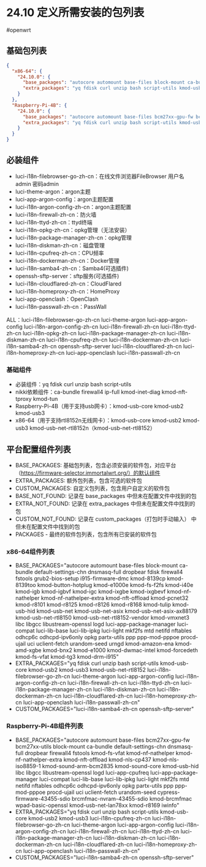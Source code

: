 # 24.10 定义所需安装的包列表
#openwrt 

## 基础包列表
```json
{
  "x86-64": {
    "24.10.0": {
      "base_packages": "autocore automount base-files block-mount ca-bundle default-settings-chn dnsmasq-full dropbear fdisk firewall4 fstools grub2-bios-setup i915-firmware-dmc kmod-8139cp kmod-8139too kmod-button-hotplug kmod-e1000e kmod-fs-f2fs kmod-i40e kmod-igb kmod-igbvf kmod-igc kmod-ixgbe kmod-ixgbevf kmod-nf-nathelper kmod-nf-nathelper-extra kmod-nft-offload kmod-pcnet32 kmod-r8101 kmod-r8125 kmod-r8126 kmod-r8168 kmod-tulip kmod-usb-hid kmod-usb-net kmod-usb-net-asix kmod-usb-net-asix-ax88179 kmod-usb-net-rtl8150 kmod-usb-net-rtl8152-vendor kmod-vmxnet3 libc libgcc libustream-openssl logd luci-app-package-manager luci-compat luci-lib-base luci-lib-ipkg luci-light mkf2fs mtd netifd nftables odhcp6c odhcpd-ipv6only opkg partx-utils ppp ppp-mod-pppoe procd-ujail uci uclient-fetch urandom-seed urngd kmod-amazon-ena kmod-amd-xgbe kmod-bnx2 kmod-e1000 kmod-dwmac-intel kmod-forcedeth kmod-fs-vfat kmod-tg3 kmod-drm-i915",
      "extra_packages": "yq fdisk curl unzip bash script-utils kmod-usb-core kmod-usb2 kmod-usb3 kmod-usb-net-rtl8152 luci-i18n-filebrowser-go-zh-cn luci-theme-argon luci-app-argon-config luci-i18n-argon-config-zh-cn luci-i18n-firewall-zh-cn luci-i18n-ttyd-zh-cn luci-i18n-package-manager-zh-cn luci-i18n-diskman-zh-cn luci-i18n-dockerman-zh-cn luci-i18n-cloudflared-zh-cn luci-i18n-homeproxy-zh-cn luci-app-openclash luci-i18n-passwall-zh-cn luci-i18n-samba4-zh-cn openssh-sftp-server"
    }
  },
  "Raspberry-Pi-4B": {
    "24.10.0": {
      "base_packages": "autocore automount base-files bcm27xx-gpu-fw bcm27xx-utils block-mount ca-bundle default-settings-chn dnsmasq-full dropbear firewall4 fstools kmod-fs-vfat kmod-nf-nathelper kmod-nf-nathelper-extra kmod-nft-offload kmod-nls-cp437 kmod-nls-iso8859-1 kmod-sound-arm-bcm2835 kmod-sound-core kmod-usb-hid libc libgcc libustream-openssl logd luci-app-cpufreq luci-app-package-manager luci-compat luci-lib-base luci-lib-ipkg luci-light mkf2fs mtd netifd nftables odhcp6c odhcpd-ipv6only opkg partx-utils ppp ppp-mod-pppoe procd-ujail uci uclient-fetch urandom-seed cypress-firmware-43455-sdio brcmfmac-nvram-43455-sdio kmod-brcmfmac wpad-basic-openssl kmod-usb-net-lan78xx kmod-r8169 iwinfo",
      "extra_packages": "yq fdisk curl unzip bash script-utils kmod-usb-core kmod-usb2 kmod-usb3 luci-i18n-cpufreq-zh-cn luci-i18n-filebrowser-go-zh-cn luci-theme-argon luci-app-argon-config luci-i18n-argon-config-zh-cn luci-i18n-firewall-zh-cn luci-i18n-ttyd-zh-cn luci-i18n-package-manager-zh-cn luci-i18n-diskman-zh-cn luci-i18n-dockerman-zh-cn luci-i18n-cloudflared-zh-cn luci-i18n-homeproxy-zh-cn luci-app-openclash luci-i18n-passwall-zh-cn"
    }
  }
}
```
## 必装组件

- luci-i18n-filebrowser-go-zh-cn：在线文件浏览器FileBrowser 用户名admin 密码admin
- luci-theme-argon：argon主题
- luci-app-argon-config：argon主题配置
- luci-i18n-argon-config-zh-cn：argon主题配置
- luci-i18n-firewall-zh-cn：防火墙
- luci-i18n-ttyd-zh-cn：ttyd终端
- luci-i18n-opkg-zh-cn：opkg管理（无法安装）
- luci-i18n-package-manager-zh-cn：opkg管理
- luci-i18n-diskman-zh-cn：磁盘管理
- luci-i18n-cpufreq-zh-cn：CPU频率
- luci-i18n-dockerman-zh-cn：Docker管理
- luci-i18n-samba4-zh-cn：Samba4(可选插件)
- openssh-sftp-server：sftp服务(可选插件)
- luci-i18n-cloudflared-zh-cn：CloudFlared
- luci-i18n-homeproxy-zh-cn：HomeProxy
- luci-app-openclash：OpenClash 
- luci-i18n-passwall-zh-cn：PassWall

ALL：luci-i18n-filebrowser-go-zh-cn luci-theme-argon luci-app-argon-config luci-i18n-argon-config-zh-cn luci-i18n-firewall-zh-cn luci-i18n-ttyd-zh-cn luci-i18n-opkg-zh-cn luci-i18n-package-manager-zh-cn luci-i18n-diskman-zh-cn luci-i18n-cpufreq-zh-cn luci-i18n-dockerman-zh-cn luci-i18n-samba4-zh-cn openssh-sftp-server luci-i18n-cloudflared-zh-cn luci-i18n-homeproxy-zh-cn luci-app-openclash luci-i18n-passwall-zh-cn

### 基础组件
- 必装组件：yq fdisk curl unzip bash script-utils 
- nikki依赖组件：ca-bundle firewall4 ip-full kmod-inet-diag kmod-nft-tproxy kmod-tun
- Raspberry-Pi-4B（用于支持usb网卡）：kmod-usb-core kmod-usb2 kmod-usb3
- x86-64（用于支持rtl8152n无线网卡）：kmod-usb-core kmod-usb2 kmod-usb3 kmod-usb-net-rtl8152n（kmod-usb-net-rtl8152）

## 平台配置组件列表

- BASE_PACKAGES: 基础包列表，包含必须安装的软件包，对应平台（https://firmware-selector.immortalwrt.org/）的默认组件
- EXTRA_PACKAGES: 额外包列表，包含可选的软件包
- CUSTOM_PACKAGES: 自定义包列表，包含用户自定义的软件包
- BASE_NOT_FOUND: 记录在 base_packages 中但未在配置文件中找到的包
- EXTRA_NOT_FOUND: 记录在 extra_packages 中但未在配置文件中找到的包
- CUSTOM_NOT_FOUND: 记录在 custom_packages（打包时手动输入） 中但未在配置文件中找到的包
- PACKAGES - 最终的软件包列表，包含所有已安装的软件包

### x86-64组件列表

- BASE_PACKAGES="autocore automount base-files block-mount ca-bundle default-settings-chn dnsmasq-full dropbear fdisk firewall4 fstools grub2-bios-setup i915-firmware-dmc kmod-8139cp kmod-8139too kmod-button-hotplug kmod-e1000e kmod-fs-f2fs kmod-i40e kmod-igb kmod-igbvf kmod-igc kmod-ixgbe kmod-ixgbevf kmod-nf-nathelper kmod-nf-nathelper-extra kmod-nft-offload kmod-pcnet32 kmod-r8101 kmod-r8125 kmod-r8126 kmod-r8168 kmod-tulip kmod-usb-hid kmod-usb-net kmod-usb-net-asix kmod-usb-net-asix-ax88179 kmod-usb-net-rtl8150 kmod-usb-net-rtl8152-vendor kmod-vmxnet3 libc libgcc libustream-openssl logd luci-app-package-manager luci-compat luci-lib-base luci-lib-ipkg luci-light mkf2fs mtd netifd nftables odhcp6c odhcpd-ipv6only opkg partx-utils ppp ppp-mod-pppoe procd-ujail uci uclient-fetch urandom-seed urngd kmod-amazon-ena kmod-amd-xgbe kmod-bnx2 kmod-e1000 kmod-dwmac-intel kmod-forcedeth kmod-fs-vfat kmod-tg3 kmod-drm-i915"
- EXTRA_PACKAGES="yq fdisk curl unzip bash script-utils kmod-usb-core kmod-usb2 kmod-usb3 kmod-usb-net-rtl8152 luci-i18n-filebrowser-go-zh-cn luci-theme-argon luci-app-argon-config luci-i18n-argon-config-zh-cn luci-i18n-firewall-zh-cn luci-i18n-ttyd-zh-cn luci-i18n-package-manager-zh-cn luci-i18n-diskman-zh-cn luci-i18n-dockerman-zh-cn luci-i18n-cloudflared-zh-cn luci-i18n-homeproxy-zh-cn luci-app-openclash luci-i18n-passwall-zh-cn"
- CUSTOM_PACKAGES="luci-i18n-samba4-zh-cn openssh-sftp-server"

### Raspberry-Pi-4B组件列表

- BASE_PACKAGES="autocore automount base-files bcm27xx-gpu-fw bcm27xx-utils block-mount ca-bundle default-settings-chn dnsmasq-full dropbear firewall4 fstools kmod-fs-vfat kmod-nf-nathelper kmod-nf-nathelper-extra kmod-nft-offload kmod-nls-cp437 kmod-nls-iso8859-1 kmod-sound-arm-bcm2835 kmod-sound-core kmod-usb-hid libc libgcc libustream-openssl logd luci-app-cpufreq luci-app-package-manager luci-compat luci-lib-base luci-lib-ipkg luci-light mkf2fs mtd netifd nftables odhcp6c odhcpd-ipv6only opkg partx-utils ppp ppp-mod-pppoe procd-ujail uci uclient-fetch urandom-seed cypress-firmware-43455-sdio brcmfmac-nvram-43455-sdio kmod-brcmfmac wpad-basic-openssl kmod-usb-net-lan78xx kmod-r8169 iwinfo"
- EXTRA_PACKAGES="yq fdisk curl unzip bash script-utils kmod-usb-core kmod-usb2 kmod-usb3 luci-i18n-cpufreq-zh-cn luci-i18n-filebrowser-go-zh-cn luci-theme-argon luci-app-argon-config luci-i18n-argon-config-zh-cn luci-i18n-firewall-zh-cn luci-i18n-ttyd-zh-cn luci-i18n-package-manager-zh-cn luci-i18n-diskman-zh-cn luci-i18n-dockerman-zh-cn luci-i18n-cloudflared-zh-cn luci-i18n-homeproxy-zh-cn luci-app-openclash luci-i18n-passwall-zh-cn"
- CUSTOM_PACKAGES="luci-i18n-samba4-zh-cn openssh-sftp-server"
